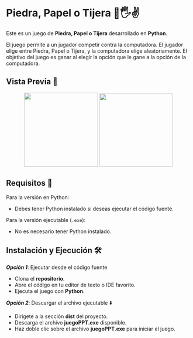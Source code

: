 # Piedra, Papel o Tijera 👊🖐️✌️

Este es un juego de **Piedra, Papel o Tijera** desarrollado en **Python**. 

El juego permite a un jugador competir contra la computadora. El jugador elige entre Piedra, Papel o Tijera, y la computadora elige aleatoriamente. 
El objetivo del juego es ganar al elegir la opción que le gane a la opción de la computadora.

## Vista Previa 👀

<div align="center">
    <img src="view/inicio.jpg" width="202">
    <img src="view/juego.JPG" width="200">
</div>

## Requisitos 📝

Para la versión en Python:
- Debes tener Python instalado si deseas ejecutar el código fuente.

Para la versión ejecutable (`.exe`):
- No es necesario tener Python instalado.

## Instalación y Ejecución 🛠️

***Opción 1***: Ejecutar desde el código fuente
- Clona el **repositorio**.
- Abre el código en tu editor de texto o IDE favorito.
- Ejecuta el juego con **Python**.

***Opción 2***: Descargar el archivo ejecutable ⬇️
- Dirígete a la sección **dist** del proyecto.
- Descarga el archivo **juegoPPT.exe** disponible.
- Haz doble clic sobre el archivo **juegoPPT.exe** para iniciar el juego.
